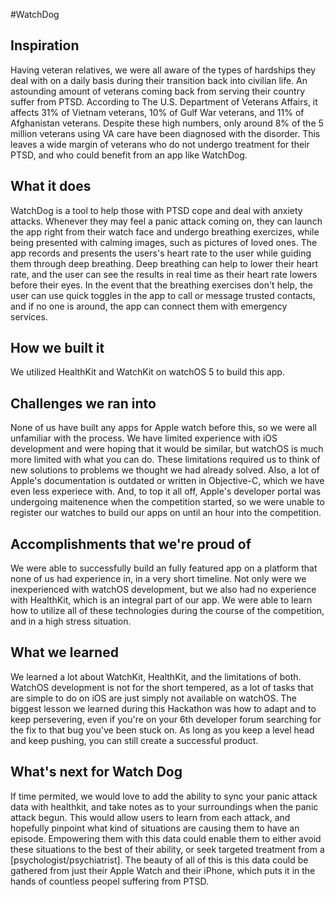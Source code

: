 #WatchDog

## Inspiration

Having veteran relatives, we were all aware of the types of hardships they deal with on a daily basis during their transition back into civilian life. An astounding amount of veterans coming back from serving their country suffer from PTSD. According to The U.S. Department of Veterans Affairs, it affects 31% of Vietnam veterans, 10% of Gulf War veterans, and 11% of Afghanistan veterans. Despite these high numbers, only around 8% of the 5 million veterans using VA care have been diagnosed with the disorder. This leaves a wide margin of veterans who do not undergo treatment for their PTSD, and who could benefit from an app like WatchDog.

## What it does

WatchDog is a tool to help those with PTSD cope and deal with anxiety attacks. Whenever they may feel a panic attack coming on, they can launch the app right from their watch face and undergo breathing exercizes, while being presented with calming images, such as pictures of loved ones. The app records and presents the users's heart rate to the user while guiding them through deep breathing. Deep breathing can help to lower their heart rate, and the user can see the results in real time as their heart rate lowers before their eyes. In the event that the breathing exercises don't help, the user can use quick toggles in the app to call or message trusted contacts, and if no one is around, the app can connect them with emergency services.

## How we built it

We utilized HealthKit and WatchKit on watchOS 5 to build this app. 

## Challenges we ran into

None of us have built any apps for Apple watch before this, so we were all unfamiliar with the process. We have limited experience with iOS development and were hoping that it would be similar, but watchOS is much more limited with what you can do. These limitations required us to think of new solutions to problems we thought we had already solved. Also, a lot of Apple's documentation is outdated or written in Objective-C, which we have even less experiece with. And, to top it all off, Apple's developer portal was undergoing maitenence when the competition started, so we were unable to register our watches to build our apps on until an hour into the competition.

## Accomplishments that we're proud of

We were able to successfully build an fully featured app on a platform that none of us had experience in, in a very short timeline. Not only were we inexperienced with watchOS development, but we also had no experience with HealthKit, which is an integral part of our app. We were able to learn how to utilize all of these technologies during the course of the competition, and in a high stress situation.

## What we learned

We learned a lot about WatchKit, HealthKit, and the limitations of both. WatchOS development is not for the short tempered, as a lot of tasks that are simple to do on iOS are just simply not available on watchOS. The biggest lesson we learned during this Hackathon was how to adapt and to keep persevering, even if you're on your 6th developer forum searching for the fix to that bug you've been stuck on. As long as you keep a level head and keep pushing, you can still create a successful product.

## What's next for Watch Dog

If time permited, we would love to add the ability to sync your panic attack data with healthkit, and take notes as to your surroundings when the panic attack begun. This would allow users to learn from each attack, and hopefully pinpoint what kind of situations are causing them to have an episode. Empowering them with this data could enable them to either avoid these situations to the best of their ability, or seek targeted treatment from a [psychologist/psychiatrist]. The beauty of all of this is this data could be gathered from just their Apple Watch and their iPhone, which puts it in the hands of countless peopel suffering from PTSD.